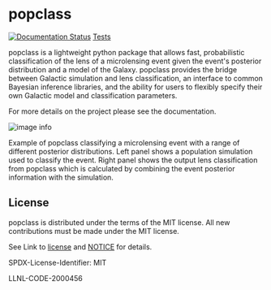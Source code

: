# popclass

[![Documentation Status](https://readthedocs.org/projects/popclass/badge/?version=latest)](https://popclass.readthedocs.io/en/latest/?badge=latest) [Tests](https://github.com/LLNL/popclass/actions/workflows/test.yml/badge.svg)

popclass is a lightweight python package that allows fast, probabilistic classification of the lens of a microlensing event given the event's posterior distribution and a model of the Galaxy. popclass provides the bridge between Galactic simulation and lens classification, an interface to common Bayesian inference libraries, and the ability for users to flexibly specify their own Galactic model and classification parameters.

For more details on the project please see the documentation.

![image info](./docs/images/lens_class.gif)

Example of popclass classifying a microlensing event with a range of different posterior distributions. Left panel shows a population simulation used to classify the event. Right panel shows the output lens classification from popclass which is calculated by combining the event posterior information with the simulation.

## License

popclass is distributed under the terms of the MIT license. All new contributions must be made under the MIT license.

See Link to [license](https://github.com/LLNL/popclass/blob/main/LICENSE) and [NOTICE](https://github.com/LLNL/popclass/blob/main/NOTICE) for details.

SPDX-License-Identifier: MIT

LLNL-CODE-2000456